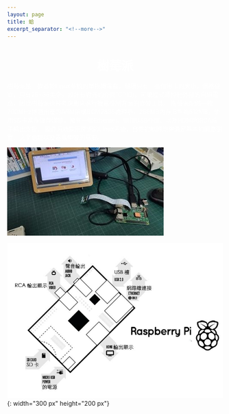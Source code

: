 ```yaml
---
layout: page
title: 蛤
excerpt_separator: "<!--more-->"
---
```


<font color="white">
<center>
<h1>
樹莓派
</h1>
</center>
樹莓派是一款基於Linux系統的單板機電腦，體積只有一張信用卡的大小，價格便宜，只有25~35美金。設計有對外的介面(GPIO)，可讓程式師控制外部的自組電路，因此樹莓派也被考慮用來進行機電控制方面的實習工具。
樹莓派配備一枚700MHz博通出產的ARM架構BCM2835處理器，256MB內存,B型為512MB，使用SD卡當作儲存媒體，擁有一個Ethernet、兩個USB介面、以及HDMI和RCA端子輸出支援。
操作系統採用開源的Linux系統，自帶的軟體能夠滿足基本的網路瀏覽、文字處理以及電腦學習的需要。
</font>

![樹莓派](./Raspberry1.jpg)

![樹莓派2](./Raspberry2.jpg){: width="300 px" height="200 px"}